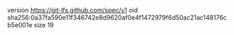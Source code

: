 version https://git-lfs.github.com/spec/v1
oid sha256:0a37fa590e11f346742e8d9620af0e4f1472979f6d50ac21ac148176cb5e001e
size 19
